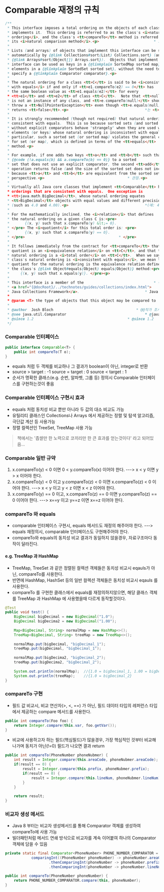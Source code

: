 # Comparable 재정의 규칙
```java
/**
 * This interface imposes a total ordering on the objects of each class that			* 이 인터페이스는 다음과 같은 각 클래스의 객체에 총 주문을 부과한다.																							
 * implements it.  This ordering is referred to as the class's <i>natural			* 실행. 이 순서는 반의 <i>자연이라고 한다.																						
 * ordering</i>, and the class's <tt>compareTo</tt> method is referred to as			* Ordering</i> 및 클래스의 <tt>compareTo</tt> 메소드를 말한다.																							
 * its <i>natural comparison method</i>.<p>							* 그것의 <i> 자연비교법</i>.<p>														
 *																						*				
 * Lists (and arrays) of objects that implement this interface can be sorted			* 이 인터페이스를 구현하는 개체의 목록(및 배열)을 정렬할 수 있음																							
 * automatically by {@link Collections#sort(List) Collections.sort} (and			* 자동으로 {@link Collections#sort(List) Collections.sort}(및)																						
 * {@link Arrays#sort(Object[]) Arrays.sort}).  Objects that implement this			* {@link Arrays#sort(객체[]) 어레이.sort}). 이를 구현하는 개체																						
 * interface can be used as keys in a {@linkplain SortedMap sorted map} or as			* 인터페이스는 {@linkplain SortedMap 정렬 맵}에서 키로 사용하거나																							
 * elements in a {@linkplain SortedSet sorted set}, without the need to				* {@linkplain SortedSet sorted set}의 요소:																					
 * specify a {@linkplain Comparator comparator}.<p>						* {@linkplain 비교기 비교기}을(를) 지정하십시오.<p>																
 *																						*				
 * The natural ordering for a class <tt>C</tt> is said to be <i>consistent			* 수업 <tt>C</tt>의 자연 주문은 <i>의 일관성이 있다고 한다.																						
 * with equals</i> if and only if <tt>e1.compareTo(e2) == 0</tt> has				* 동등함(= 0</tt>인 경우 및 <tt>e1.compareTo(e2)인 경우에만 해당됨.																					
 * the same boolean value as <tt>e1.equals(e2)</tt> for every					* 각 부울 값과 동일한 [tt]e1.equals(e2)</tt																			
 * <tt>e1</tt> and <tt>e2</tt> of class <tt>C</tt>.  Note that <tt>null</tt>			* 클래스 <tt>e1</tt>와 <tt>e2</tt>. <tt>null</tt>에 유의하십시오.																							
 * is not an instance of any class, and <tt>e.compareTo(null)</tt> should			*는 어떤 클래스의 인스턴스가 아니며, <tt>e.compareTo(null)</tt>는																						
 * throw a <tt>NullPointerException</tt> even though <tt>e.equals(null)</tt>			* NullPointer를 던지다<tt>e.e.e.quals(null)</tt>임에도 불구하고 예외</tt>																							
 * returns <tt>false</tt>.<p>									*는 <t>false</tt>를 반환한다.<p>											
 *																						*				
 * It is strongly recommended (though not required) that natural orderings be			* 자연 주문은 필수사항은 아니지만 강력하게 권장됨																							
 * consistent with equals.  This is so because sorted sets (and sorted maps)			* 동등함과 일치함. 이는 정렬된 세트(및 정렬된 맵)가 있기 때문이다.																							
 * without explicit comparators behave "strangely" when they are used with			* 명시적 대조군 없이 사용 시 "이상하게" 행동함																						
 * elements (or keys) whose natural ordering is inconsistent with equals.  In			* 자연 순서가 동등하지 않은 요소(또는 키) 안에																							
 * particular, such a sorted set (or sorted map) violates the general contract			* 특히, 이러한 정렬된 집합(또는 정렬된 지도)이 일반 계약을 위반함																							
 * for set (or map), which is defined in terms of the <tt>equals</tt>				* 집합(또는 지도)의 경우, <tt> 등가치로 정의된다.																					
 * method.<p>																			* 방법.<p>							
 *																						*				
 * For example, if one adds two keys <tt>a</tt> and <tt>b</tt> such that			* 예를 들어, 다음과 같이 두 개의 키 <t>a</tt>와 <tt>b</tt>를 추가할 경우																						
 * {@code (!a.equals(b) && a.compareTo(b) == 0)} to a sorted					* {@code(!a.equals(b) &&amp;a.compareTo(b) == 0)}을(를) 정렬하여																			
 * set that does not use an explicit comparator, the second <tt>add</tt>			* 명시적 비교기를 사용하지 않는 세트, 두 번째 <tt>add</tt>																						
 * operation returns false (and the size of the sorted set does not increase)			* 작업에서 거짓을 반환함(정렬된 세트의 크기는 증가하지 않음)																							
 * because <tt>a</tt> and <tt>b</tt> are equivalent from the sorted set's			* 왜냐하면 <tt>a</tt>와 <tt>b</tt>는 정렬된 집합과 동등하기 때문이다.																						
 * perspective.<p>										* 관점.<p>								
 *																						*				
 * Virtually all Java core classes that implement <tt>Comparable</tt> have natural		* 실질적으로 모든 Java 핵심 클래스가 [tt]Comparable</tt]를 구현한다.																								
 * orderings that are consistent with equals.  One exception is					* 동등하게 일치하는 주문 한가지 예외는																			
 * <tt>java.math.BigDecimal</tt>, whose natural ordering equates				* <tt>java.math.BigDecimal</tt>, 자연 주문과 동일함																				
 * <tt>BigDecimal</tt> objects with equal values and different precisions			* 동일한 값과 다른 조도를 가진 <tt>BigDecimal</tt> 객체																						
 * (such as 4.0 and 4.00).<p>									*(예: 4.0 및 4.00).<p>											
 *																						*				
 * For the mathematically inclined, the <i>relation</i> that defines				* 수학적으로 기울어진 사람의 경우, 정의하는 <i>관계</i>																					
 * the natural ordering on a given class C is:<pre>						* C등급의 자연주문:<pre>																
 *       {(x, y) such that x.compareTo(y) &lt;= 0}.						* x.compareTo(y)와 같은 {(x, y) &lt;= 0}.																
 * </pre> The <i>quotient</i> for this total order is: <pre>					* </pre> 이 총 주문에 대한 <i>quotient</i>는 다음과 같다.																			
 *       {(x, y) such that x.compareTo(y) == 0}.						* x.compareTo(y) == 0}과 같은 {(x, y).																
 * </pre>											* </pre>						
 *																						*				
 * It follows immediately from the contract for <tt>compareTo</tt> that the			* 본 계약의 바로 뒤에 본 계약은 <t>compareTo</tt>이다.																						
 * quotient is an <i>equivalence relation</i> on <tt>C</tt>, and that the			* 인용은 <tt>C</tt>에 있는 <i>등가관계</i>로, 다음과 같이 한다.																						
 * natural ordering is a <i>total order</i> on <tt>C</tt>.  When we say that a			* 자연주문이란 <tt>C</t>의 <i>total order</i>를 말한다. 우리가 그렇게 말할 때																							
 * class's natural ordering is <i>consistent with equals</i>, we mean that the			* 클래스의 자연스러운 순서는 <i>와 동등하게 일치한다</i>, 즉																							
 * quotient for the natural ordering is the equivalence relation defined by			* 자연 주문에 대한 인용구는 다음과 같이 정의되는 동등성 관계																						
 * the class's {@link Object#equals(Object) equals(Object)} method:<pre>			* 클래스의 {@link Object#equals(객체)가 같음(객체)} 방법:<pre>																						
 *     {(x, y) such that x.equals(y)}. </pre><p>						* {(x, y)와 같은 x.equals(y)}. </pre>.																
 *																						*				
 * This interface is a member of the								* 이 인터페이스는													
 * <a href="{@docRoot}/../technotes/guides/collections/index.html">				* <href="{@docRoot}/../technotes/guides/collections/index.html">																				
 * Java Collections Framework</a>.								* Java Collections Framework</a.												
 *																						*				
 * @param <T> the type of objects that this object may be compared to				* @param <T> 이 물체를 비교할 수 있는 물체의 종류																					
 *																						*				
 * @author  Josh Bloch										* @@작가 조시 블로흐									
 * @see java.util.Comparator									* @java.util 참조.비교자											
 * @since 1.2											* @since 1.2							
 */
```
### Comparable 인터페이스
```java
public interface Comparable<T> {
    public int compareTo(T o);
}
```
* equals 처럼 두 객체를 비교하나 그 결과가 boolean이 아닌, integer로 반환
* source > target : -1
  source = target : 0
  source < target : 1
* 순서가 명확한 클래스(e.g. 순번, 알파벳, 그룹 등) 정의시 Comparable 인터페이스를 구현하는것이 좋음 
### Comparable 인터페이스 구현시 효과
* equals 처럼 동치성 비교 뿐만 아니라 두 값의 대소 비교도 가능
* 유틸리티 클래스인 Collections나 Arrays 에서 제공하는 정렬 및 탐색 알고리즘, 극단값 계산 등 사용가능
* 정렬 컬렉션인 TreeSet, TreeMap 사용 가능

> 책에서는 '좁쌀만 한 노력으로 코끼리만 한 큰 효과를 얻는것이다' 라고 되어있음...

### Comparable 일반 규약
1. x.compareTo(y) < 0 이면 0 < y.compareTo(x) 이어야 한다.	---> x < y 이면 y > x 이어야 한다.
2. x.compareTo(y) < 0 이고 y.compareTo(z) < 0 이면 x.compareTo(z) < 0 이어야 한다.		---> x < y 이고 y < z 이면 x < z 이어야 한다.
3. x.compareTo(y) == 0 이고, x.compareTo(z) == 0 이면 y.compareTo(z) == 0 이어야 한다.  	---> x==y 이고 y==z 이면 x==z 이어야 한다.

### compareTo 와 equals
* comparable 인터페이스 구현시, equals 메서드도 재정의 해주어야 한다. ---> equals 재정의시, comparable 인터페이스도 구현해주어야 한다.
* compareTo와 equals의 동치성 비교 결과가 동일하지 않을경우, 자료구조마다 동작이 달라진다.
#### e.g. TreeMap 과 HashMap
* TreeMap, TreeSet 과 같은 정렬된 컬렉션 객체들은 동치성 비교시 eqauls가 아닌, compareTo를 사용한다.
* 반면에 HashMap, HashSet 등의 일반 컬렉션 객체들은 동치성 비교시 eqauls 를 사용한다.
* compareTo 를 구현한 클래스에서 equals를 재정의하지않으면, 해당 클래스 객체를 TreeMap 과 HashMap 에 사용했을때 다르게 동작할것이다.

```java
@Test
public void test() {
	BigDecimal bigDecimal = new BigDecimal("1.0");
	BigDecimal bigDecima2 = new BigDecimal("1.00");
	
	Map<BigDecimal, String> normalMap = new HashMap<>();
	TreeMap<BigDecimal, String> treeMap = new TreeMap<>();
	
	normalMap.put(bigDecimal, "bigDecimal_1");
	treeMap.put(bigDecimal, "bigDecimal_1");
	
	normalMap.put(bigDecima2, "bigDecimal_2");
	treeMap.put(bigDecima2, "bigDecimal_2");
	
	System.out.println(normalMap);	//{1.0 = bigDecimal_1, 1.00 = bigDecimal_2}
	System.out.println(treeMap);	//{1.0 = bigDecimal_2}
}
```

### compareTo 구현 
* 필드 값 비교시, 비교 연산자(>, <, ==) 가 아닌, 필드 데이터 타입의 레퍼런스 타입에서 제공하는 compare 메서드를 사용한다.
```java
public int compareTo(Foo foo) {
	return Integer.compare(this.var, foo.getVar());
}
```

* 비교에 사용하고자 하는 필드(핵심필드)가 많을경우, 가장 핵심적인 것부터 비교해 나가며 동치가 아닌(!=0) 필드가 나오면 결과 return
```java
public int compareTo(PhoneNumber phoneNubmer) {
	int result = Integer.compare(this.areaCode, phoneNubmer.areaCode);
	if(result == 0) {
		result = Integer.compare(this.prefix, phoneNubmer.prefix);
		if(result == 0) {
			result = Integer.compare(this.lineNum, phoneNubmer.lineNum);
		}
	}
	
	return result;
}
```

### 비교자 생성 메서드
* Java 8 부터는 비교자 생성메서드를 통해 Comparator 객체를 생성하여 compareTo에 사용 가능
* 빌더패턴처럼 메서드 연쇄 방식으로 비교자를 계속 이어붙여 하나의 Comparator 객체에 담을 수 있음
```java
private static final Comparator<PhoneNumber> PHONE_NUMBER_COMPARATOR =
			comparingInt((PhoneNumber phoneNumber) -> phoneNumber.areaCode)
					.thenComparingInt(phoneNumber -> phoneNumber.prefix)
					.thenComparingInt(phoneNumber -> phoneNumber.lineNum);

public int compareTo(PhoneNumber phoneNumber) {
	return PHONE_NUMBER_COMPARATOR.compare(this, phoneNumber);
}
```